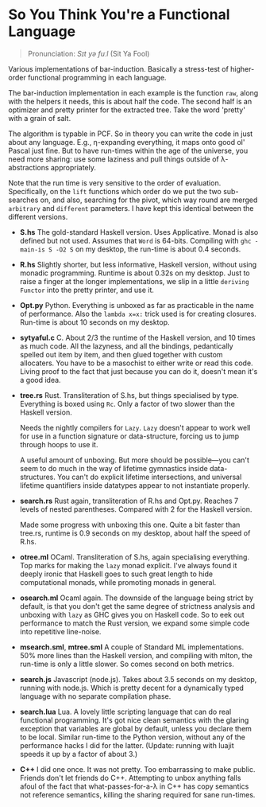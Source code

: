 So You Think You're a Functional Language
=========================================

> Pronunciation: *Sɪt yə fuːl* (Sit Ya Fool)

Various implementations of bar-induction.  Basically a stress-test of
higher-order functional programming in each language.

The bar-induction implementation in each example is the function `raw`, along
with the helpers it needs, this is about half the code.  The second half is an
optimizer and pretty printer for the extracted tree.  Take the word 'pretty'
with a grain of salt.

The algorithm is typable in PCF.  So in theory you can write the code in just
about any language.  E.g., η-expanding everything, it maps onto good ol' Pascal
just fine.  But to have run-times within the age of the universe, you need more
sharing: use some laziness and pull things outside of λ-abstractions
appropriately.

Note that the run time is very sensitive to the order of evaluation.
Specifically, on the `lift` functions which order do we put the two sub-searches
on, and also, searching for the pivot, which way round are merged `arbitrary`
and `different` parameters.  I have kept this identical between the different
versions.

* **S.hs** The gold-standard Haskell version.  Uses Applicative.  Monad is also
  defined but not used.  Assumes that `Word` is 64-bits.  Compiling with `ghc
  -main-is S -O2 S` on my desktop, the run-time is about 0.4 seconds.

* **R.hs** Slightly shorter, but less informative, Haskell version, without
  using monadic programming.  Runtime is about 0.32s on my desktop.  Just to
  raise a finger at the longer implementations, we slip in a little `deriving
  Functor` into the pretty printer, and use it.

* **Opt.py** Python.  Everything is unboxed as far as practicable in the name of
  performance.  Also the `lambda x=x:` trick used is for creating closures.
  Run-time is about 10 seconds on my desktop.

* **sytyaful.c** C.  About 2/3 the runtime of the Haskell version, and 10 times
  as much code.  All the lazyness, and all the bindings, pedantically spelled
  out item by item, and then glued together with custom allocaters.  You have to
  be a masochist to either write or read this code.  Living proof to the
  fact that just because you can do it, doesn't mean it's a good idea.

* **tree.rs** Rust.  Transliteration of S.hs, but things specialised by type.
  Everything is boxed using `Rc`.  Only a factor of two slower than the Haskell
  version.

  Needs the nightly compilers for `Lazy`.  `Lazy` doesn't appear to work well
  for use in a function signature or data-structure, forcing us to jump through
  hoops to use it.

  A useful amount of unboxing.  But more should be possible&mdash;you can't seem
  to do much in the way of lifetime gymnastics inside data-structures.  You
  can't do explicit lifetime intersections, and universal lifetime quantifiers
  inside datatypes appear to not instantiate properly.

* **search.rs** Rust again, transliteration of R.hs and Opt.py.  Reaches 7
  levels of nested parentheses.  Compared with 2 for the Haskell version.

  Made some progress with unboxing this one.  Quite a bit faster than tree.rs,
  runtime is 0.9 seconds on my desktop, about half the speed of R.hs.

* **otree.ml** OCaml.  Transliteration of S.hs, again specialising everything.
  Top marks for making the `lazy` monad explicit.  I've always found it deeply
  ironic that Haskell goes to such great length to hide computational monads,
  while promoting monads in general.

* **osearch.ml** Ocaml again.  The downside of the language being strict by
  default, is that you don't get the same degree of strictness analysis and
  unboxing with `lazy` as GHC gives you on Haskell code.  So to eek out
  performance to match the Rust version, we expand some simple code into
  repetitive line-noise.

* **msearch.sml**, **mtree.sml** A couple of Standard ML implementations.  50%
  more lines than the Haskell version, and compiling with mlton, the run-time is
  only a little slower.  So comes second on both metrics.

* **search.js** Javascript (node.js).  Takes about 3.5 seconds on my desktop,
  running with node.js.  Which is pretty decent for a dynamically typed language
  with no separate compilation phase.

* **search.lua** Lua.  A lovely little scripting language that can do real
  functional programming.  It's got nice clean semantics with the glaring
  exception that variables are global by default, unless you declare them
  to be local.  Similar run-time to the Python version, without any of
  the performance hacks I did for the latter.  (Update: running with luajit
  speeds it up by a factor of about 3.)

* **C++** I did one once.  It was not pretty.  Too embarrassing to make public.
  Friends don't let friends do C++.  Attempting to unbox anything falls afoul of
  the fact that what-passes-for-a-λ in C++ has copy semantics not reference
  semantics, killing the sharing required for sane run-times.
